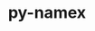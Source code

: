 ---
title: "py-namex"
layout: cache
categories: [package, develop-2024-12-15]
meta: {"versions": ["0.0.8"], "compilers": ["gcc@=13.2.0"], "oss": ["ubuntu24.04"], "platforms": ["linux"], "targets": ["aarch64", "x86_64_v3"], "stacks": ["ml-linux-aarch64-cpu", "ml-linux-aarch64-cuda", "ml-linux-x86_64-cpu", "ml-linux-x86_64-cuda", "ml-linux-x86_64-rocm", "root"], "num_specs": 6, "num_specs_by_stack": {"root": 6, "ml-linux-aarch64-cpu": 3, "ml-linux-aarch64-cuda": 3, "ml-linux-x86_64-cpu": 3, "ml-linux-x86_64-cuda": 3, "ml-linux-x86_64-rocm": 1}}
spec_details: [{"hash": "b6rdc5bpisal3nvkhv2qgn62r3sb6z6n", "compiler": "gcc@=13.2.0", "versions": ["0.0.8"], "os": "ubuntu24.04", "platform": "linux", "target": "aarch64", "variants": ["build_system=python_pip"], "stacks": ["root", "ml-linux-aarch64-cpu", "ml-linux-aarch64-cuda"], "size": "-", "tarball": "https://binaries.spack.io/develop-2024-12-15/build_cache/linux-ubuntu24.04-aarch64/gcc-13.2.0/py-namex-0.0.8/linux-ubuntu24.04-aarch64-gcc-13.2.0-py-namex-0.0.8-b6rdc5bpisal3nvkhv2qgn62r3sb6z6n.spack"}, {"hash": "hobes35pn3l4ttqdqzf42npxmpkwdjdf", "compiler": "gcc@=13.2.0", "versions": ["0.0.8"], "os": "ubuntu24.04", "platform": "linux", "target": "aarch64", "variants": ["build_system=python_pip"], "stacks": ["root", "ml-linux-aarch64-cpu", "ml-linux-aarch64-cuda"], "size": "-", "tarball": "https://binaries.spack.io/develop-2024-12-15/build_cache/linux-ubuntu24.04-aarch64/gcc-13.2.0/py-namex-0.0.8/linux-ubuntu24.04-aarch64-gcc-13.2.0-py-namex-0.0.8-hobes35pn3l4ttqdqzf42npxmpkwdjdf.spack"}, {"hash": "aad35q3bo7pwjk4aoxwcgaleynzbioxd", "compiler": "gcc@=13.2.0", "versions": ["0.0.8"], "os": "ubuntu24.04", "platform": "linux", "target": "aarch64", "variants": ["build_system=python_pip"], "stacks": ["root", "ml-linux-aarch64-cpu", "ml-linux-aarch64-cuda"], "size": "-", "tarball": "https://binaries.spack.io/develop-2024-12-15/build_cache/linux-ubuntu24.04-aarch64/gcc-13.2.0/py-namex-0.0.8/linux-ubuntu24.04-aarch64-gcc-13.2.0-py-namex-0.0.8-aad35q3bo7pwjk4aoxwcgaleynzbioxd.spack"}, {"hash": "sj6wnie6uo6bgig5hindvkcka7quvujl", "compiler": "gcc@=13.2.0", "versions": ["0.0.8"], "os": "ubuntu24.04", "platform": "linux", "target": "x86_64_v3", "variants": ["build_system=python_pip"], "stacks": ["root", "ml-linux-x86_64-cpu", "ml-linux-x86_64-cuda", "ml-linux-x86_64-rocm"], "size": "-", "tarball": "https://binaries.spack.io/develop-2024-12-15/build_cache/linux-ubuntu24.04-x86_64_v3/gcc-13.2.0/py-namex-0.0.8/linux-ubuntu24.04-x86_64_v3-gcc-13.2.0-py-namex-0.0.8-sj6wnie6uo6bgig5hindvkcka7quvujl.spack"}, {"hash": "djcpgzeygud6hus4vymqzk3uqkm5z6gt", "compiler": "gcc@=13.2.0", "versions": ["0.0.8"], "os": "ubuntu24.04", "platform": "linux", "target": "x86_64_v3", "variants": ["build_system=python_pip"], "stacks": ["root", "ml-linux-x86_64-cpu", "ml-linux-x86_64-cuda"], "size": "-", "tarball": "https://binaries.spack.io/develop-2024-12-15/build_cache/linux-ubuntu24.04-x86_64_v3/gcc-13.2.0/py-namex-0.0.8/linux-ubuntu24.04-x86_64_v3-gcc-13.2.0-py-namex-0.0.8-djcpgzeygud6hus4vymqzk3uqkm5z6gt.spack"}, {"hash": "yfxehmqm2lvr56pdlxogryw6wjrlwq67", "compiler": "gcc@=13.2.0", "versions": ["0.0.8"], "os": "ubuntu24.04", "platform": "linux", "target": "x86_64_v3", "variants": ["build_system=python_pip"], "stacks": ["root", "ml-linux-x86_64-cpu", "ml-linux-x86_64-cuda"], "size": "-", "tarball": "https://binaries.spack.io/develop-2024-12-15/build_cache/linux-ubuntu24.04-x86_64_v3/gcc-13.2.0/py-namex-0.0.8/linux-ubuntu24.04-x86_64_v3-gcc-13.2.0-py-namex-0.0.8-yfxehmqm2lvr56pdlxogryw6wjrlwq67.spack"}]
---